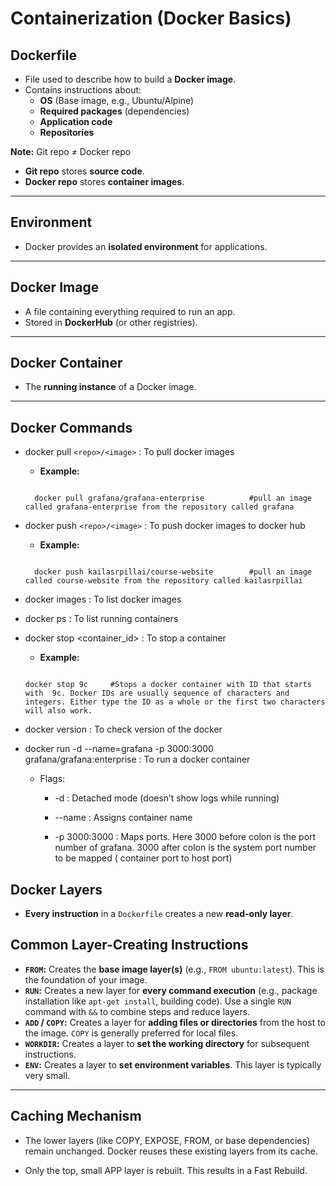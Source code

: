 # Containerization (Docker Basics)

## Dockerfile
- File used to describe how to build a **Docker image**.  
- Contains instructions about:
  - **OS** (Base image, e.g., Ubuntu/Alpine)
  - **Required packages** (dependencies)
  - **Application code**
  - **Repositories**

 **Note:** Git repo ≠ Docker repo  
- **Git repo** stores **source code**.  
- **Docker repo** stores **container images**.  

---

## Environment
- Docker provides an **isolated environment** for applications.

---

## Docker Image
- A file containing everything required to run an app.  
- Stored in **DockerHub** (or other registries).  

---

## Docker Container
- The **running instance** of a Docker image.

---

##  Docker Commands

- docker pull `<repo>/<image>` : To pull docker images

	-  **Example:**

	```

      docker pull grafana/grafana-enterprise		  #pull an image called grafana-enterprise from the repository called grafana

	```
 - docker push `<repo>/<image>` : To push docker images to docker hub

	-  **Example:**

	```

      docker push kailasrpillai/course-website		  #pull an image called course-website from the repository called kailasrpillai

	```

 -  docker images : To list docker images

 -  docker ps : To list running containers

 -  docker stop <container_id> : To stop a container

	-  **Example:**

	  ```

	 docker stop 9c		#Stops a docker container with ID that starts with  9c. Docker IDs are usually sequence of characters and integers. Either type the ID as a whole or the first two characters will also work.

	  ```

 -  docker version : To check version of the docker

 -  docker run -d --name=grafana -p 3000:3000 grafana/grafana:enterprise : To run a docker container

     - Flags:

	    - -d : Detached mode (doesn’t show logs while running)  

	    - --name : Assigns container name

        -  -p 3000:3000 : Maps ports. Here 3000 before colon is the port number of grafana. 3000 after colon is the system port number to be mapped ( container port to host port)

## Docker Layers

- **Every instruction** in a `Dockerfile` creates a new **read-only layer**.

## Common Layer-Creating Instructions

- **`FROM`:** Creates the **base image layer(s)** (e.g., `FROM ubuntu:latest`). This is the foundation of your image.
- **`RUN`:** Creates a new layer for **every command execution** (e.g., package installation like `apt-get install`, building code). Use a single `RUN` command with `&&` to combine steps and reduce layers. 
- **`ADD` / `COPY`:** Creates a layer for **adding files or directories** from the host to the image. `COPY` is generally preferred for local files. 
- **`WORKDIR`:** Creates a layer to **set the working directory** for subsequent instructions. 
- **`ENV`:** Creates a layer to **set environment variables**. This layer is typically very small.

---

## Caching Mechanism

- The lower layers (like COPY, EXPOSE, FROM, or base dependencies) remain unchanged. Docker reuses these existing layers from its cache.

- Only the top, small APP layer is rebuilt. This results in a Fast Rebuild.




